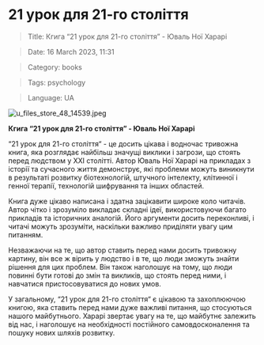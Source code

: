 # 21 урок для 21-го століття

> Title: Кгига “21 урок для 21-го століття” - Юваль Ної Харарі

> Date: 16 March 2023, 11:31

> Category: books

> Tags: psychology

> Language: UA

![u_files_store_48_14539.jpeg](https://res.craft.do/user/full/b5a256f3-51ff-c8e5-10fe-9343b6a0451d/E16C3469-EB34-4BD4-A64E-005711747B01_2/M4npC8YgVPkmSs9J5B5QtUL9dgTYyHp8ghNgTeiRy24z/u_files_store_48_14539.jpeg)

**Кгига “21 урок для 21-го століття” - Юваль Ної Харарі**

“21 урок для 21-го століття“ - це досить цікава і водночас тривожна книга, яка розглядає найбільш значущі виклики і загрози, що стоять перед людством у ХХІ столітті. Автор Юваль Ної Харарі на прикладах з історії та сучасного життя демонструє, які проблеми можуть виникнути в результаті розвитку біотехнологій, штучного інтелекту, клітинної і генної терапії, технологій шифрування та інших областей.

Книга дуже цікаво написана і здатна зацікавити широке коло читачів. Автор чітко і зрозуміло викладає складні ідеї, використовуючи багато прикладів та історичних аналогій. Його аргументи досить переконливі, і читачі можуть зрозуміти, наскільки важливо приділяти увагу цим питанням.

Незважаючи на те, що автор ставить перед нами досить тривожну картину, він все ж вірить у людство і в те, що люди зможуть знайти рішення для цих проблем. Він також наголошує на тому, що люди повинні бути готові до змін та викликів, що стоять перед ними, і навчатися пристосовуватися до нових умов.

У загальному, “21 урок для 21-го століття“ є цікавою та захоплюючою книгою, яка ставить перед нами дуже важливі питання, що стосуються нашого майбутнього. Харарі звертає увагу на те, що майбутнє залежить від нас, і наголошує на необхідності постійного самовдосконалення та пошуку нових шляхів розвитку.

